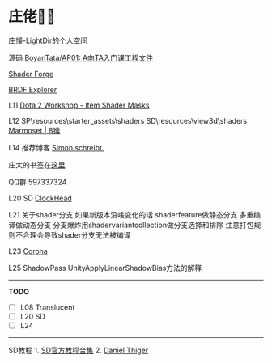 # 庄佬🐂🍺

[庄懂-LightDir的个人空间](https://space.bilibili.com/6373917)

源码 [BoyanTata/AP01: A向TA入门课工程文件](https://github.com/BoyanTata/AP01)

[Shader Forge](https://acegikmo.com/shaderforge/)

[BRDF Explorer](https://github.com/wdas/brdf)

L11 [Dota 2 Workshop - Item Shader Masks](https://help.steampowered.com/en/faqs/view/299C-D7F9-09A5-98B6#overview)

L12 SP\resources\starter_assets\shaders   SD\resources\view3d\shaders   [Marmoset | 8猴](https://marmoset.co/)

L14 推荐博客 [Simon schreibt.](https://simonschreibt.de/)

庄大的书签在[这里](./Favorites)

QQ群 597337324

L20 SD [ClockHead](./SD/ClockHead) 

L21 关于shader分支 如果新版本没啥变化的话 shaderfeature做静态分支 多重编译做动态分支 分支爆炸用shadervariantcollection做分支选择和排除 注意打包规则不合理会导致shader分支无法被编译

L23 [Corona](https://corona-renderer.com/)

L25 ShadowPass UnityApplyLinearShadowBias方法的解释

------

**TODO**

- [ ] L08 Translucent
- [ ] L20 SD
- [ ] L24

------

SD教程 1. [SD官方教程合集](https://www.bilibili.com/video/BV1D54y1Q7P3/?spm_id_from=333.788.b_636f6d6d656e74.11&vd_source=fdf93178573a9d599d73635d02d4dc87) 2. [Daniel Thiger](https://www.bilibili.com/video/BV1x3411z7WM/?spm_id_from=333.337.search-card.all.click&vd_source=fdf93178573a9d599d73635d02d4dc87)
